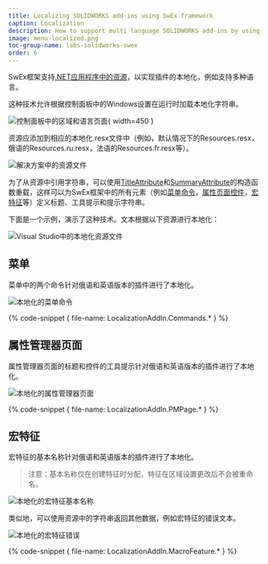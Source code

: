 ```yaml
---
title: Localizing SOLIDWORKS add-ins using SwEx framework
caption: Localization
description: How to support multi language SOLIDWORKS add-ins by using of localized resources in SwEx framework
image: menu-localized.png
toc-group-name: labs-solidworks-swex
order: 6
---
```

SwEx框架支持[.NET应用程序中的资源](https://docs.microsoft.com/zh-cn/dotnet/framework/resources/index)，以实现插件的本地化，例如支持多种语言。

这种技术允许根据控制面板中的Windows设置在运行时加载本地化字符串。

![控制面板中的区域和语言页面](region-format.png){ width=450 }

资源应添加到相应的本地化.resx文件中（例如，默认情况下的Resources.resx，俄语的Resources.ru.resx，法语的Resources.fr.resx等）。

![解决方案中的资源文件](resource-files.png)

为了从资源中引用字符串，可以使用[TitleAttribute](https://docs.codestack.net/swex/common/html/M_CodeStack_SwEx_Common_Attributes_TitleAttribute__ctor_1.htm)和[SummaryAttribute](https://docs.codestack.net/swex/common/html/M_CodeStack_SwEx_Common_Attributes_SummaryAttribute__ctor_1.htm)的构造函数重载，这样可以为SwEx框架中的所有元素（例如[菜单命令](#menu)，[属性页面控件](#property-manager-page)，[宏特征](#macro-feature)等）定义标题、工具提示和提示字符串。

下面是一个示例，演示了这种技术。文本根据以下资源进行本地化：

![Visual Studio中的本地化资源文件](visual-studio-resources.png)

## 菜单

菜单中的两个命令针对俄语和英语版本的插件进行了本地化。

![本地化的菜单命令](menu-localized.png)

{% code-snippet { file-name: LocalizationAddIn.Commands.* } %}

## 属性管理器页面

属性管理器页面的标题和控件的工具提示针对俄语和英语版本的插件进行了本地化。

![本地化的属性管理器页面](property-page-localized.png)

{% code-snippet { file-name: LocalizationAddIn.PMPage.* } %}

## 宏特征

宏特征的基本名称针对俄语和英语版本的插件进行了本地化。

> 注意：基本名称仅在创建特征时分配，特征在区域设置更改后不会被重命名。

![本地化的宏特征基本名称](macro-feature-localized.png)

类似地，可以使用资源中的字符串返回其他数据，例如宏特征的错误文本。

![本地化的宏特征错误](macro-feature-error-localized.png)

{% code-snippet { file-name: LocalizationAddIn.MacroFeature.* } %}